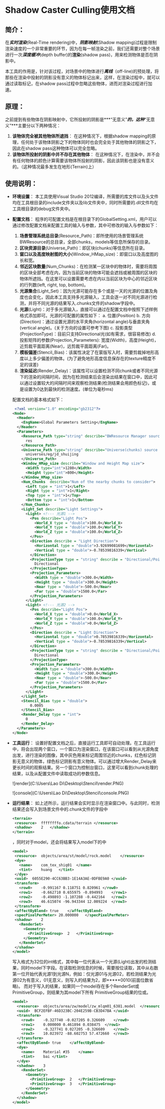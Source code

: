 # Shadow Caster Culling使用文档

## 简介：
   在***实时渲染***(Real-Time rendering)中，***阴影映射***(Shadow mapping)过程是限制渲染速度的一个非常重要的环节，因为在每一帧渲染之前，我们还需要对整个场景进行一次***深度缓冲***(depth buffer)的**渲染**(shadow pass)，用来检测物体是否在阴影中。

   本工具的作用是，针对该过程，对场景中的物体进行***离线***（off-line)的预处理，将那些在渲染中投射的阴影没有意义的物体标记出来，这样，在渲染过程中，就可以通过读取标记，在shadow pass过程中忽略这些物体，进而对渲染过程进行加速。

## 原理：
  之前提到有些物体在阴影映射中，它所投射的阴影是***“无意义”***的，这种***“无意义”***主要分以下两种情况：
1. **该物体完全被其他物体所遮挡**：
  在这种情况下，根据shadow mapping的原理，任何处于该物体阴影之下的物体同时也会完全处于其他物体的阴影之下，因此在shadow pass这种物体可以完全忽略。
2. **该物体所投射的阴影中并不存在其他物体**：
  在这种情况下，在渲染中，并不会有任何物体的颜色计算需要该物体所投射的阴影，因此该阴影也是没有意义的。（这种情况最多发生在地形(Terrain)上）

## **使用说明**：
- **环境设置**：
  本工具使用Visual Studio 2012编译，所需要的库文件以及头文件均在工具根目录的include文件夹以及lib文件夹中，同时所需要的.dll文件均在工具根目录的debug文件夹中。

- **配置文档**：
  程序的可配置文档是在根目录下的GlobalSetting.xml，用户可以通过修改配置文档来配置工具的输入与参数，其中可修改的输入与参数如下：
  1. **场景管理系统总目录**(Resource_Path)：即所使用的场景管理系统BWResource的总目录，全部chunks，models等信息所保存的目录。
  2. **区块资源目录**(Universe_Path)：即区块(chunks)等信息所在目录。
  3. **窗口以及高度映射图的大小**(Window_HMap_size)：即窗口以及高度图的长和宽。
  4. **邻近区块数量**(Num_Chunks)：在检测某一区块中的物体时，需要将周围的区块全部考虑在内，因为当前区块的物体可能会遮挡或被周围的区块的物体所遮挡。在这里可以设置需要考虑在内以当前区块为中心的邻近区块的行列数(left, right, top, bottom)。
  5. **光源集合**(Light_Set)：因为光源可能存在多个或是一天的光源的位置及角度也会变化，因此本工具支持多光源输入，工具会逐一对不同光源进行检测，并将不同光源的结果写入.chunks文件的shadow字段中。
  6. **光源**(Light)：对于多光源输入，直接可以通过在配置文档中按照下述样例格式添加<Light></Light>即可。光源的可配置的属性如下：
    a. 位置(Position)
    b. 方向(Direction)：通过设置光源的水平夹角(horizontal angle)与垂直夹角(vertical angle)。(关于方向的设置可参考下图)
    c. 投影类型(ProjectionType)：目前只支持Directional光(如有需求，很容易修改)
    d. 投影矩阵的参数(Projection_Parameters): 宽度(Width)，高度(Height)，近剪裁平面距离(Near)，远剪裁平面距离(Far)。
  7. **模板偏差**(Stencil_Bias)：该属性决定了在蒙版写入时，需要剪裁掉地形高度以上多少偏差的物体。(为了避免地形高度信息保存在的texture精度不足的误差)
  8. **渲染延迟**(Render_Delay)：该属性可以设置检测不同chunk或者不同光源下的渲染的间隔时间，因为在检测结束后会渲染出结果在窗口中，因此可以通过设置较大的间隔时间来观察检测结果(检测结果会用颜色标记)，或是设置为0达到最快的检测速度。(单位为毫秒ms)

  配置文档的基本格式如下：
  ```xml
   <?xml version="1.0" encoding="gb2312"?>    
  <Node>    
    <Header>    
      <EngName>Global Parameters Setting</EngName>    
    </Header>    
    <Parameters>    
      <Resource_Path type="string" describe="BWResource Manager source path">
        res
      </Resource_Path>    
      <Universe_Path type="string" describe="Universe(chunks) source path">
        universes/eg/jd_shuijing
      </Universe_Path>    
      <Window_HMap_size describe="Window and Height Map size">
        <Width type="int">1280</Width>
        <Height type="int">800</Height>    
      </Window_HMap_size>
      <Num_Chunks  describe="Num of the nearby chunks to consider">
        <Left type = "int">1</Left>
        <Right type = "int">1</Right>
        <Top type = "int">1</Top>
        <Bottom type = "int">1</Bottom>
      </Num_Chunks>
      <Light_Set describe="Light Settings">
        <Light> <!--- 光源1 -->
          <Pos describe="Light Pos">
            <World_X type = "double">100.0</World_X>
            <World_Y type = "double">100.0</World_Y>
            <World_Z type = "double">100.0</World_Z>
          </Pos>
          <Direction describe = "Light Direction">
            <Horizontal type = "double">3.92699081699</Horizontal>
            <Vertical type = "double">-0.78539816339</Vertical>
          </Direction>
          <ProjectionType type = "string" describe = "Directional/Point">
            Directional
          </ProjectionType>
          <Projection_Parameters>
            <Width type = "double">300.0</Width>
            <Height type = "double">300.0</Height>
            <Near type = "double">-500.0</Near>
            <Far type = "double">1500.0</Far>
          </Projection_Parameters>
        </Light>
        <Light> <!--- 光源2 -->
          <Pos describe="Light Pos">
            <World_X type = "double">0.0</World_X>
            <World_Y type = "double">100.0</World_Y>
            <World_Z type = "double">0.0</World_Z>
          </Pos>
          <Direction describe = "Light Direction">
            <Horizontal type = "double">0.78539816339</Horizontal>
            <Vertical type = "double">-0.78539816339</Vertical>
          </Direction>
          <ProjectionType type = "string" describe = "Directional/Point">
            Directional
          </ProjectionType>
          <Projection_Parameters>
            <Width type = "double">300.0</Width>
            <Height type = "double">300.0</Height>
            <Near type = "double">-500.0</Near>
            <Far type = "double">1500.0</Far>
          </Projection_Parameters>
        </Light>
      </Light_Set>
      <Stencil_Bias type = "double">
          0.0005
      </Stencil_Bias>
      <Render_Delay type = "int">
        0
      </Render_Delay> 
    </Parameters>    
  </Node> 
  ```

- **工具运行**：
  设置好配置文档之后，直接运行工具即可自动处理。在工具运行中，将会出现两个窗口，一个窗口为渲染窗口，在该窗口可以看到从光源角度出发，进行渲染的图像，其中灰色用来标记周围邻近的chunks，红色标记阴影无意义的物体，绿色标记阴影有意义物体。可以通过增大Render_Delay来更长时间的观察结果。另一个窗口为控制台窗口，这里可以看到chunk处理的结果，以及从配置文件中读取成功的参数信息。

  ![render](C:\Users\Lao Di\Desktop\Stencil\render.PNG)

  ![console](C:\Users\Lao Di\Desktop\Stencil\console.PNG)

- **运行结果**：
  如上述所示，运行结果会实时显示在渲染窗口中。与此同时，检测结果还会写入到场景文件中的.chunk文件的<shadow>字段中
   ```xml
  <terrain>
    <resource>	ffffffffo.cdata/terrain	</resource>
    <shadow>	2	</shadow>
  </terrain>
   ```

  ，同时对于model，还会将结果写入model下的<PrimitiveGroup>中

   ```xml
  <model>
    <resource>	objects/area/st/model/rock.model	</resource>
    <dye>
      <name>	com_tex_shiq01	</name>
      <tint>	huang	</tint>
    </dye>
    <uuid>	6055E290-4CC63BB3-1E14A3AE-0DFBE9A0	</uuid>
    <transform>
      <row0>	-0.991167 0.118751 0.820961	</row0>
      <row1>	-0.662710 0.655975 -0.894993	</row1>
      <row2>	-0.498893 -1.107288 -0.442164	</row2>
      <row3>	46.615074 -96.943344 12.009224	</row3>
    </transform>
    <affectByBlend>	true	</affectByBlend>
    <specPixelPerMeter>	20.000000	</specPixelPerMeter>
    <shadow>	2
      <RenderSet>
        <Geometry>
          <PrimitiveGroup>	2	</PrimitiveGroup>
        </Geometry>
      </RenderSet>
    </shadow>
  </model>
   ```

  写入格式为32位的int格式，其中每一位代表从一个光源(Light)出发的检测结果，同时model下<shadow>字段。在读取检测信息的时候，需要按位读取，其中从右数第一位开始代表光源1到光源N，例如：仅光源01与光源02，若检测结果为光源02为有意义，01无意义，则写入<PrimitiveGroup>的结果为2，即*****0010(前面位数省略)。
  而对于写入<shadow>的结果，如果同一个model存在多个RenderSet或PrimitiveGroup，则结果为其model下所有	PrimitiveGroup结果的位或。
  ```xml
  <model>
    <resource>	objects/area/zw/model/zw_mlqm01_6381.model	</resource>
    <uuid>	BCF2EFBF-46D323BC-204E259B-CB3D47BA	</uuid>
    <transform>
      <row0>	-0.327740 -0.027205 0.326609	</row0>
      <row1>	0.000000 0.461894 0.038475	</row1>
      <row2>	-0.327741 0.027205 -0.326609	</row2>
      <row3>	10.023972 -88.602753 57.472660	</row3>
    </transform>
    <affectByBlend>	true	</affectByBlend>
    <dye>
      <name>	Material #35	</name>
      <tint>	bai	</tint>
    </dye>
    <shadow>	3
      <RenderSet>
        <Geometry>
          <PrimitiveGroup>	2	</PrimitiveGroup>
          <PrimitiveGroup>	3	</PrimitiveGroup>
        </Geometry>
      </RenderSet>
    </shadow>
  </model>
  ```